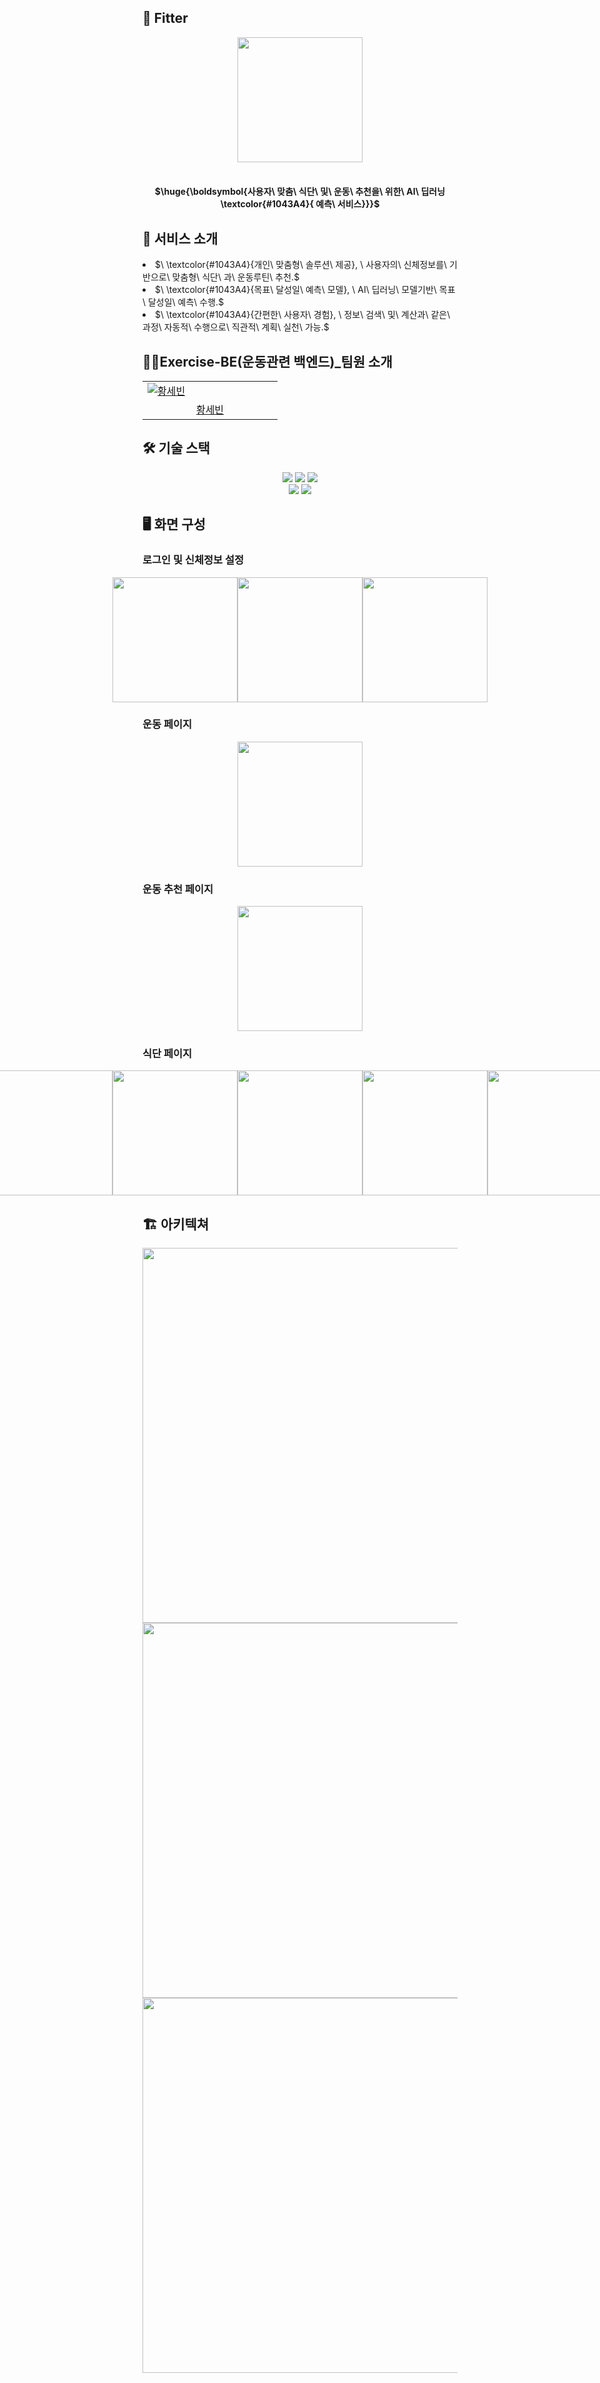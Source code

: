 ## 💪 Fitter

<div align="center">
<img width="200" src="https://github.com/user-attachments/assets/439987a9-35b0-46d2-a91d-956359176b35">
  </br> </br>
  
<h4>$\huge{\boldsymbol{사용자\ 맞춤\ 식단\ 및\ 운동\ 추천을\ 위한\ AI\ 딥러닝\textcolor{#1043A4}{ 예측\ 서비스}}}$</h4>

<div align="left">
  
## 📱 서비스 소개
<li>$\ \textcolor{#1043A4}{개인\ 맞춤형\ 솔루션\ 제공},
  \ 사용자의\ 신체정보를\ 기반으로\ 맞춤형\ 식단\ 과\ 운동루틴\ 추천.$</li>
<li>$\ \textcolor{#1043A4}{목표\ 달성일\ 예측\ 모델},
  \ AI\ 딥러닝\ 모델기반\ 목표\ 달성일\ 예측\ 수행.$</li>
<li>$\ \textcolor{#1043A4}{간편한\ 사용자\ 경험},
  \ 정보\ 검색\ 및\ 계산과\ 같은\ 과정\ 자동적\ 수행으로\ 직관적\ 계획\ 실천\ 가능.$</li>

## 🙋‍♀️Exercise-BE(운동관련 백엔드)_팀원 소개
<table>
  <tr>
    <td width="200px">
      <a href="https://github.com/yechan-kim" target="_blank">  
      <img src="https://github.com/user-attachments/assets/c0f1d7eb-f527-4496-bcf1-9360ecb524d2" alt="황세빈" />
      </a>  
    </td>
  </tr>
  <tr>
    <td align="center">
      <a href="https://github.com/Hwang-sebin" target="_blank">
        황세빈
      </a>
  </tr>
</table>

## 🛠 기술 스택

<div align="center">
  <img src="https://img.shields.io/badge/spring-6DB33F?style=for-the-badge&logo=spring&logoColor=white">
  <img src="https://img.shields.io/badge/springboot-6DB33F?style=for-the-badge&logo=springboot&logoColor=white">
  <img src="https://img.shields.io/badge/mysql-4479A1?style=for-the-badge&logo=mysql&logoColor=white">
</div>
<div align="center">
  <img src="https://img.shields.io/badge/github-181717?style=for-the-badge&logo=github&logoColor=white">  
  <img src="https://img.shields.io/badge/Notion-A8B9CC?style=for-the-badge&logo=Notion&logoColor=black"> 
</div>

## 🖥 화면 구성 

### 로그인 및 신체정보 설정

<div style="display: flex; justify-content: center; align-items: center;">
  <img src="https://github.com/user-attachments/assets/d20ac978-883b-4cb9-945d-476204669bb1" width="200">
  <img src="https://github.com/user-attachments/assets/887b3fc6-7207-43a8-87a1-03d8d677f66f" width="200">
  <img src="https://github.com/user-attachments/assets/ebfcce51-7255-4a62-b5e4-66f475451899" width="200">
</div>

### 운동 페이지

<div style="display: flex; justify-content: center; align-items: center;">
  <img src="https://github.com/user-attachments/assets/0a8dae19-0233-46f3-b242-5cad740a0f39" width="200">
</div>

### 운동 추천 페이지

<div style="display: flex; justify-content: center; align-items: center;">
  <img src="https://github.com/user-attachments/assets/0a657c9f-2c63-485e-872d-4910146d48ad" width="200">
</div>


### 식단 페이지

<div style="display: flex; justify-content: center; align-items: center;">
  <img src="https://github.com/user-attachments/assets/612ec7d6-89d1-432b-8cc5-6baef9bb3d3f" width="200">
  <img src="https://github.com/user-attachments/assets/bf58f493-f92a-467b-9509-f1dd523f0254" width="200">
<br>
  <img src="https://github.com/user-attachments/assets/dde2ffd3-aa3a-4260-925c-5f21362629f8" width="200">
  <img src="https://github.com/user-attachments/assets/a7b6f0b9-987a-49b2-8764-77aaf95f69fa" width="200">
  <img src="https://github.com/user-attachments/assets/40d2794f-1894-4d03-ac33-36f89c3f7763" width="200">
<br>
  <img src="https://github.com/user-attachments/assets/fccce211-e99b-4774-a627-f5c2b7d54632" width="200">
  <img src="https://github.com/user-attachments/assets/6aa4c683-6812-487a-bce4-9fbce9e2912c" width="200">
</div>

## 🏗️ 아키텍쳐
<div align="center">
  <img src="https://github.com/user-attachments/assets/d3103d92-18f1-4f23-8650-e36bd6eee4be" width="600">
  <img src="https://github.com/user-attachments/assets/5f961928-95ef-451d-8516-3657461341c9" width="600">
  <img src="https://github.com/user-attachments/assets/91d716ed-d163-4b3d-80b7-bae3fd7cc93f" width="600">



